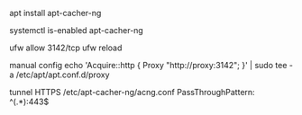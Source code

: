 apt install apt-cacher-ng

systemctl is-enabled apt-cacher-ng

ufw allow 3142/tcp
ufw reload

manual config
echo 'Acquire::http { Proxy "http://proxy:3142"; }' | sudo tee -a /etc/apt/apt.conf.d/proxy

tunnel HTTPS /etc/apt-cacher-ng/acng.conf
PassThroughPattern: ^(.*):443$
